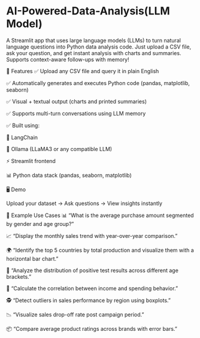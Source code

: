 # AI-Powered-Data-Analysis(LLM Model)

A Streamlit app that uses large language models (LLMs) to turn natural language questions into Python data analysis code. Just upload a CSV file, ask your question, and get instant analysis with charts and summaries. Supports context-aware follow-ups with memory!

🚀 Features
✅ Upload any CSV file and query it in plain English

✅ Automatically generates and executes Python code (pandas, matplotlib, seaborn)

✅ Visual + textual output (charts and printed summaries)

✅ Supports multi-turn conversations using LLM memory

✅ Built using:

🧠 LangChain

🦙 Ollama (LLaMA3 or any compatible LLM)

⚡️ Streamlit frontend

📊 Python data stack (pandas, seaborn, matplotlib)


🖥️ Demo

Upload your dataset → Ask questions → View insights instantly


🧠 Example Use Cases
📊 “What is the average purchase amount segmented by gender and age group?”

📈 “Display the monthly sales trend with year-over-year comparison.”

🌍 “Identify the top 5 countries by total production and visualize them with a horizontal bar chart.”

👥 “Analyze the distribution of positive test results across different age brackets.”

🧮 “Calculate the correlation between income and spending behavior.”

🕵️ “Detect outliers in sales performance by region using boxplots.”

📉 “Visualize sales drop-off rate post campaign period.”

📦 “Compare average product ratings across brands with error bars.”




